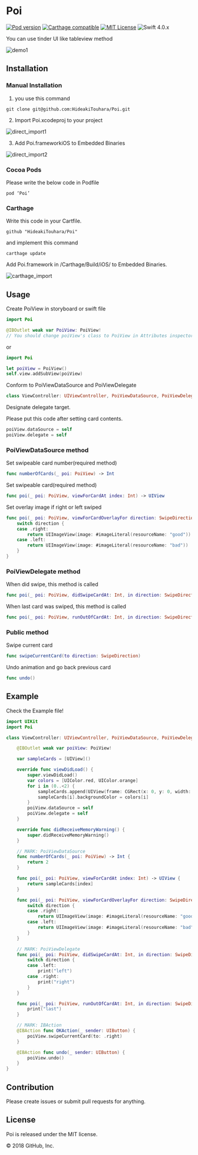 # Poi  
[![Pod version](https://badge.fury.io/co/Poi.svg)](https://badge.fury.io/co/Poi) [![Carthage compatible](https://img.shields.io/badge/Carthage-compatible-4BC51D.svg?style=flat)](https://github.com/Carthage/Carthage) [![MIT License](http://img.shields.io/badge/license-MIT-blue.svg?style=flat)](LICENSE) ![Swift 4.0.x](https://img.shields.io/badge/Swift-4.0.x-orange.svg)

You can use tinder UI like tableview method

![demo1](https://github.com/HideakiTouhara/Poi/blob/resources/Resources/sample_demo.gif)

## Installation
### Manual Installation
1. you use this command

```
git clone git@github.com:HideakiTouhara/Poi.git
```

2. Import Poi.xcodeproj to your project

![direct_import1](https://github.com/HideakiTouhara/Poi/blob/resources/Resources/direct_import1.jpg)

3. Add Poi.frameworkiOS to Embedded Binaries

![direct_import2](https://github.com/HideakiTouhara/Poi/blob/resources/Resources/direct_import2.jpg)



### Cocoa Pods
Please write the below code in Podfile

```
pod ‘Poi’
```
### Carthage
Write this code in your Cartfile.

```
github "HideakiTouhara/Poi"
```

and implement this command

```
carthage update
```

Add Poi.framework in /Carthage/Build/iOS/ to Embedded Binaries.

![carthage_import](https://github.com/HideakiTouhara/Poi/blob/resources/Resources/carthage_import.jpg)

## Usage
Create PoiView in storyboard or swift file

``` swift
import Poi

@IBOutlet weak var PoiView: PoiView!
// You should change poiView's class to PoiView in Attributes inspector.
```

or

``` swift
import Poi

let poiView = PoiView()
self.view.addSubView(poiView)
```

Conform to PoiViewDataSource and PoiViewDelegate

``` swift
class ViewController: UIViewController, PoiViewDataSource, PoiViewDelegate {
```

Designate delegate target.

Please put this code after setting card contents.

``` swift
poiView.dataSource = self
poiView.delegate = self
```

### PoiViewDataSource method

Set swipeable card number(required method)

``` swift
func numberOfCards(_ poi: PoiView) -> Int
```

Set swipeable card(required method)

``` swift
func poi(_ poi: PoiView, viewForCardAt index: Int) -> UIView
```

Set overlay image if right or left swiped

``` swift
func poi(_ poi: PoiView, viewForCardOverlayFor direction: SwipeDirection) -> UIImageView? {
    switch direction {
    case .right:
        return UIImageView(image: #imageLiteral(resourceName: "good"))
    case .left:
        return UIImageView(image: #imageLiteral(resourceName: "bad"))
    }
}
```

### PoiViewDelegate method

When did swipe, this method is called

``` swift
func poi(_ poi: PoiView, didSwipeCardAt: Int, in direction: SwipeDirection)
```

When last card was swiped, this method is called

``` swift
func poi(_ poi: PoiView, runOutOfCardAt: Int, in direction: SwipeDirection)
```

### Public method

Swipe current card

``` swift
func swipeCurrentCard(to direction: SwipeDirection)
```

Undo animation and go back previous card

``` swift
func undo()
```

## Example
Check the Example file!

``` swift
import UIKit
import Poi

class ViewController: UIViewController, PoiViewDataSource, PoiViewDelegate {

    @IBOutlet weak var poiView: PoiView!

    var sampleCards = [UIView]()

    override func viewDidLoad() {
        super.viewDidLoad()
        var colors = [UIColor.red, UIColor.orange]
        for i in (0..<2) {
            sampleCards.append(UIView(frame: CGRect(x: 0, y: 0, width: 240, height: 128)))
            sampleCards[i].backgroundColor = colors[i]
        }
        poiView.dataSource = self
        poiView.delegate = self
    }

    override func didReceiveMemoryWarning() {
        super.didReceiveMemoryWarning()
    }

    // MARK: PoiViewDataSource
    func numberOfCards(_ poi: PoiView) -> Int {
        return 2
    }

    func poi(_ poi: PoiView, viewForCardAt index: Int) -> UIView {
        return sampleCards[index]
    }

    func poi(_ poi: PoiView, viewForCardOverlayFor direction: SwipeDirection) -> UIImageView? {
        switch direction {
        case .right:
            return UIImageView(image: #imageLiteral(resourceName: "good"))
        case .left:
            return UIImageView(image: #imageLiteral(resourceName: "bad"))
        }
    }

    // MARK: PoiViewDelegate
    func poi(_ poi: PoiView, didSwipeCardAt: Int, in direction: SwipeDirection) {
        switch direction {
        case .left:
            print("left")
        case .right:
            print("right")
        }
    }

    func poi(_ poi: PoiView, runOutOfCardAt: Int, in direction: SwipeDirection) {
        print("last")
    }

    // MARK: IBAction
    @IBAction func OKAction(_ sender: UIButton) {
        poiView.swipeCurrentCard(to: .right)
    }

    @IBAction func undo(_ sender: UIButton) {
        poiView.undo()
    }
}
```
## Contribution
Please create issues or submit pull requests for anything.

## License
Poi is released under the MIT license.

© 2018 GitHub, Inc.
